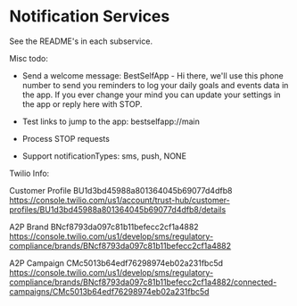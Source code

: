 # Notification Services

See the README's in each subservice.

Misc todo:

* Send a welcome message:
BestSelfApp - Hi there, we'll use this phone number to send you reminders to log your daily goals and events data in the app.  If you ever change your mind you can update your settings in the app or reply here with STOP.

* Test links to jump to the app:
bestselfapp://main

* Process STOP requests

* Support notificationTypes: sms, push, NONE

Twilio Info:

Customer Profile
BU1d3bd45988a801364045b69077d4dfb8
https://console.twilio.com/us1/account/trust-hub/customer-profiles/BU1d3bd45988a801364045b69077d4dfb8/details

A2P Brand
BNcf8793da097c81b11befecc2cf1a4882
https://console.twilio.com/us1/develop/sms/regulatory-compliance/brands/BNcf8793da097c81b11befecc2cf1a4882

A2P Campaign
CMc5013b64edf76298974eb02a231fbc5d
https://console.twilio.com/us1/develop/sms/regulatory-compliance/brands/BNcf8793da097c81b11befecc2cf1a4882/connected-campaigns/CMc5013b64edf76298974eb02a231fbc5d
